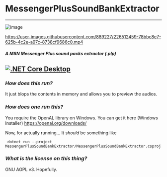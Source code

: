 # **MessengerPlusSoundBankExtractor**
---
![image](https://user-images.githubusercontent.com/889227/225746157-18848bb9-83b7-4718-a9d7-5ec578a07041.png)

https://user-images.githubusercontent.com/889227/226512459-78bbc8e7-625b-4c2e-a97c-8738cf9686c0.mp4

#### _A MSN Messenger Plus sound packs extractor (.plp)_
[![.NET Core Desktop](https://github.com/cotti/MessengerPlusSoundBankExtractor/actions/workflows/dotnet-desktop.yml/badge.svg)](https://github.com/cotti/MessengerPlusSoundBankExtractor/actions/workflows/dotnet-desktop.yml)
---

### *How does this run?*

It just blops the contents in memory and allows you to preview the audios.

### *How does one run this?*

You require the OpenAL library on Windows. You can get it here (Windows Installer) https://openal.org/downloads/

Now, for actually running... It _should_ be something like

` dotnet run --project MessengerPlusSoundBankExtractor/MessengerPlusSoundBankExtractor.csproj`

### *What is the license on this thing?*

GNU AGPL v3. Hopefully.
